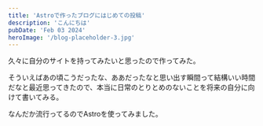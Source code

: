 ```yaml
---
title: 'Astroで作ったブログにはじめての投稿'
description: 'こんにちは'
pubDate: 'Feb 03 2024'
heroImage: '/blog-placeholder-3.jpg'
---
```


久々に自分のサイトを持ってみたいと思ったので作ってみた。

そういえばあの頃こうだったな、ああだったなと思い出す瞬間って結構いい時間だなと最近思ってきたので、本当に日常のとりとめのないことを将来の自分に向けて書いてみる。

なんだか流行ってるのでAstroを使ってみました。